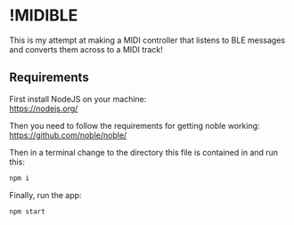 # !MIDIBLE

This is my attempt at making a MIDI controller that listens to BLE messages and converts them across to a MIDI track!

## Requirements

First install NodeJS on your machine:\
https://nodejs.org/

Then you need to follow the requirements for getting noble working:\
https://github.com/noble/noble/

Then in a terminal change to the directory this file is contained in and run this:

```bash
npm i
```

Finally, run the app:  

```bash
npm start
```